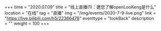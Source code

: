 +++ 
time = "2020.07.09" 
title = "线上直播(1)：邀您了解openLooKeng是什么" 
location = "在线" 
tag = "直播"
img = "/img/events/2020-7-9-live.png" 
link = "https://live.bilibili.com/h5/22366478"
eventtype = "lookBack"
description = ""
weight = 100
+++
